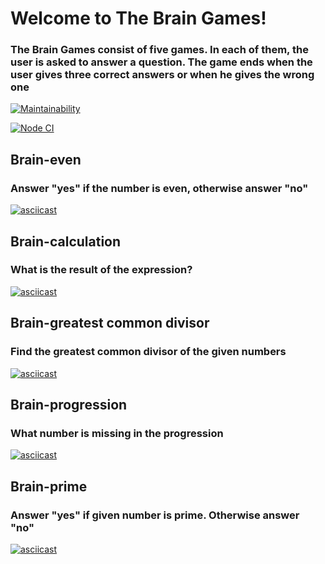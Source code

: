 # Welcome to The Brain Games!

### The Brain Games consist of five games. In each of them, the user is asked to answer a question. The game ends when the user gives three correct answers or when he gives the wrong one
[![Maintainability](https://api.codeclimate.com/v1/badges/6b98a2273a2067d553d9/maintainability)](https://codeclimate.com/github/kproger/frontend-project-lvl1/maintainability)


[![Node CI](https://github.com/kproger/frontend-project-lvl1/workflows/Node%20CI/badge.svg)](https://github.com/kproger/frontend-project-lvl1/actions)

## Brain-even 
### Answer "yes" if the number is even, otherwise answer "no"
[![asciicast](https://asciinema.org/a/364846.svg)](https://asciinema.org/a/364846)

## Brain-calculation
### What is the result of the expression?
[![asciicast](https://asciinema.org/a/364847.svg)](https://asciinema.org/a/364847)

## Brain-greatest common divisor
### Find the greatest common divisor of the given numbers
[![asciicast](https://asciinema.org/a/364848.svg)](https://asciinema.org/a/364848)

## Brain-progression
### What number is missing in the progression
[![asciicast](https://asciinema.org/a/364850.svg)](https://asciinema.org/a/364850)

## Brain-prime
### Answer "yes" if given number is prime. Otherwise answer "no"
[![asciicast](https://asciinema.org/a/364739.svg)](https://asciinema.org/a/364739)
